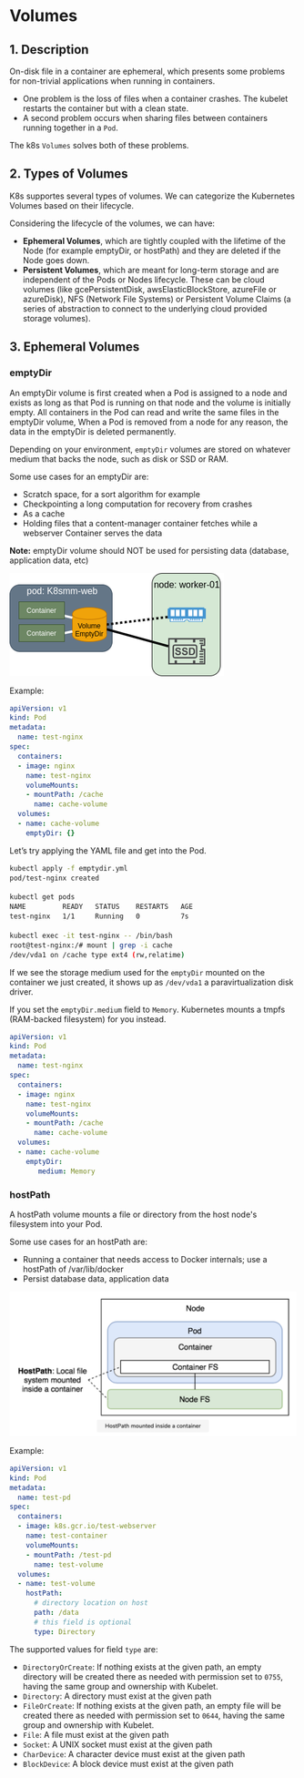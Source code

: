 # Volumes

## 1. Description

On-disk file in a container are ephemeral, which presents some problems for non-trivial applications when running in containers.

- One problem is the loss of files when a container crashes. The kubelet restarts the container but with a clean state.
- A second problem occurs when sharing files between containers running together in a `Pod`.

The k8s `Volumes` solves both of these problems.

## 2. Types of Volumes

K8s supportes several types of volumes. We can categorize the Kubernetes Volumes based on their lifecycle.

Considering the lifecycle of the volumes, we can have:

- **Ephemeral Volumes**, which are tightly coupled with the lifetime of the Node (for example emptyDir, or hostPath) and they are deleted if the Node goes down.
- **Persistent Volumes**, which are meant for long-term storage and are independent of the Pods or Nodes lifecycle. These can be cloud volumes (like gcePersistentDisk, awsElasticBlockStore, azureFile or azureDisk), NFS (Network File Systems) or Persistent Volume Claims (a series of abstraction to connect to the underlying cloud provided storage volumes).

## 3. Ephemeral Volumes

### emptyDir

An emptyDir volume is first created when a Pod is assigned to a node and exists as long as that Pod is running on that node and the volume is initially empty.
All containers in the Pod can read and write the same files in the emptyDir volume, When a Pod is removed from a node for any reason, the data in the emptyDir is deleted permanently.

Depending on your environment, `emptyDir` volumes are stored on whatever medium that backs the node, such as disk or SSD or RAM.

Some use cases for an emptyDir are:

- Scratch space, for a sort algorithm for example
- Checkpointing a long computation for recovery from crashes
- As a cache
- Holding files that a content-manager container fetches while a webserver Container serves the data

**Note:** emptyDir volume should NOT be used for persisting data (database, application data, etc)

![](../../assets/images/kubernetes/empty_dir.png)

Example:

```yaml
apiVersion: v1
kind: Pod
metadata:
  name: test-nginx
spec:
  containers:
  - image: nginx
    name: test-nginx
    volumeMounts:
    - mountPath: /cache
      name: cache-volume
  volumes:
  - name: cache-volume
    emptyDir: {}
```

Let’s try applying the YAML file and get into the Pod.

``` sh
kubectl apply -f emptydir.yml
pod/test-nginx created

kubectl get pods
NAME         READY   STATUS    RESTARTS   AGE
test-nginx   1/1     Running   0          7s

kubectl exec -it test-nginx -- /bin/bash
root@test-nginx:/# mount | grep -i cache
/dev/vda1 on /cache type ext4 (rw,relatime)
```

If we see the storage medium used for the `emptyDir` mounted on the container we just created, it shows up as `/dev/vda1` a paravirtualization disk driver.

If you set the `emptyDir.medium` field to `Memory`. Kubernetes mounts a tmpfs (RAM-backed filesystem) for you instead.

```yaml
apiVersion: v1
kind: Pod
metadata:
  name: test-nginx
spec:
  containers:
  - image: nginx
    name: test-nginx
    volumeMounts:
    - mountPath: /cache
      name: cache-volume
  volumes:
  - name: cache-volume
    emptyDir:
       medium: Memory
```

### hostPath

A hostPath volume mounts a file or directory from the host node's filesystem into your Pod.

Some use cases for an hostPath are:

- Running a container that needs access to Docker internals; use a hostPath of /var/lib/docker
- Persist database data, application data

![](../../assets/images/kubernetes/host_path.png)

Example:

```yaml
apiVersion: v1
kind: Pod
metadata:
  name: test-pd
spec:
  containers:
  - image: k8s.gcr.io/test-webserver
    name: test-container
    volumeMounts:
    - mountPath: /test-pd
      name: test-volume
  volumes:
  - name: test-volume
    hostPath:
      # directory location on host
      path: /data
      # this field is optional
      type: Directory
```

The supported values for field `type` are:

- `DirectoryOrCreate`: If nothing exists at the given path, an empty directory will be created there as needed with permission set to `0755`, having the same group and ownership with Kubelet.
- `Directory`: A directory must exist at the given path
- `FileOrCreate`: If nothing exists at the given path, an empty file will be created there as needed with permission set to `0644`, having the same group and ownership with Kubelet.
- `File`: A file must exist at the given path
- `Socket`: A UNIX socket must exist at the given path
- `CharDevice`: A character device must exist at the given path
- `BlockDevice`: A block device must exist at the given path
